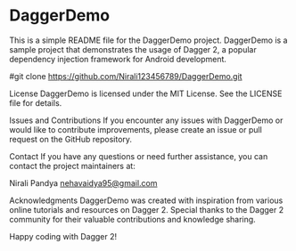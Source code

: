 # DaggerDemo
This is a simple README file for the DaggerDemo project. DaggerDemo is a sample project that demonstrates the usage of Dagger 2, a popular dependency injection framework for Android development.

#git clone https://github.com/Nirali123456789/DaggerDemo.git


License
DaggerDemo is licensed under the MIT License. See the LICENSE file for details.

Issues and Contributions
If you encounter any issues with DaggerDemo or would like to contribute improvements, please create an issue or pull request on the GitHub repository.

Contact
If you have any questions or need further assistance, you can contact the project maintainers at:

Nirali Pandya
nehavaidya95@gmail.com

Acknowledgments
DaggerDemo was created with inspiration from various online tutorials and resources on Dagger 2. Special thanks to the Dagger 2 community for their valuable contributions and knowledge sharing.

Happy coding with Dagger 2!
